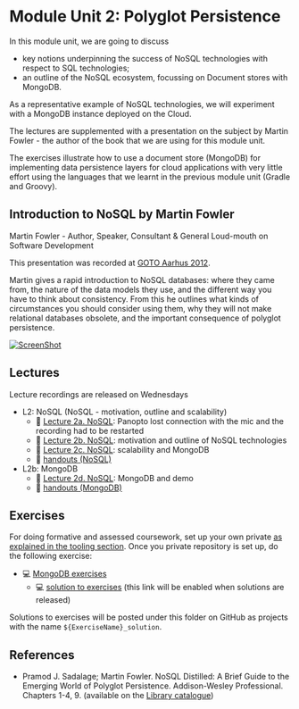 <link rel='stylesheet' href='web/swiss.css'/>

# Module Unit 2: Polyglot Persistence

In this module unit, we are going to discuss 
* key notions underpinning the success of NoSQL technologies with respect to SQL technologies;
* an outline of the NoSQL ecosystem, focussing on Document stores with MongoDB.

As a representative example of NoSQL technologies, we will experiment with a MongoDB instance deployed on the Cloud.

The lectures are supplemented with a presentation on the subject by Martin Fowler - the author of the book that we are using for this module unit.

The exercises illustrate how to use a document store (MongoDB) for implementing data persistence layers for cloud applications with very little effort using the languages that we learnt in the previous module unit (Gradle and Groovy). 

## Introduction to NoSQL by Martin Fowler

Martin Fowler - Author, Speaker, Consultant & General Loud-mouth on Software Development

This presentation was recorded at [GOTO Aarhus 2012](http://gotocon.com).

Martin gives a rapid introduction to NoSQL databases: where they came from, the nature of the data models they use, and the different way you have to think about consistency. From this he outlines what kinds of circumstances you should consider using them, why they will not make relational databases obsolete, and the important consequence of polyglot persistence.

[![ScreenShot](http://img.youtube.com/vi/qI_g07C_Q5I/0.jpg)](https://youtu.be/qI_g07C_Q5I)


## Lectures

Lecture recordings are released on Wednesdays

* L2: NoSQL (NoSQL - motivation, outline and scalability)
  * :movie_camera: [Lecture 2a. NoSQL](https://leicester.cloud.panopto.eu/Panopto/Pages/Viewer.aspx?id=fa918bdf-3a39-4a50-87fa-ef59a91c4059): Panopto lost connection with the mic and the recording had to be restarted
  * :movie_camera: [Lecture 2b. NoSQL](https://leicester.cloud.panopto.eu/Panopto/Pages/Viewer.aspx?id=c6b908c8-9699-476b-a05c-4a3d33be9c78): motivation and outline of NoSQL technologies
  * :movie_camera: [Lecture 2c. NoSQL](https://leicester.cloud.panopto.eu/Panopto/Pages/Viewer.aspx?id=2c3879bd-a3c2-44b7-a2d3-65e8c39efbd5): scalability and MongoDB
  * :notebook: [handouts (NoSQL)](./L2a_handouts.pdf)
* L2b: MongoDB
  * :movie_camera: [Lecture 2d. NoSQL](https://leicester.cloud.panopto.eu/Panopto/Pages/Viewer.aspx?id=dc917a33-8efb-4232-af6f-7cc2c780121f): MongoDB and demo 
  * :notebook: [handouts (MongoDB)](./L2b_handouts.pdf)

## Exercises

For doing formative and assessed coursework, set up your own private [as explained in the tooling section](https://github.com/uol-inf/CO7X17-17-18/blob/master/tooling.md#setting-up-your-github-repository). Once you private repository is set up, do the following exercise:

* :computer: [MongoDB exercises](./mongodb/readme.md)
  * :computer: [solution to exercises](./mongodb_solution) (this link will be enabled when solutions are released)
  
Solutions to exercises will be posted under this folder on GitHub as projects with the name `${ExerciseName}_solution`.
  
## References

* Pramod J. Sadalage; Martin Fowler. NoSQL Distilled: A Brief Guide to the Emerging World of Polyglot Persistence. Addison-Wesley Professional. Chapters 1-4, 9. (available on the [Library catalogue](http://proquest.safaribooksonline.com.ezproxy3.lib.le.ac.uk/book/databases/9780133036138))

